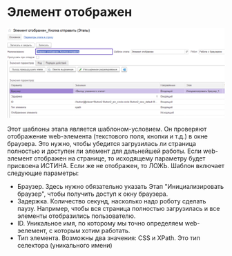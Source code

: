 # Элемент отображен

![](<../../../../.gitbook/assets/Элемент отображен.png>)

Этот шаблоны этапа является шаблоном-условием. Он проверяют отображение web-элемента (текстового поля, кнопки и т.д.) в окне браузера. Это нужно, чтобы убедится загрузилась ли страница полностью и доступен ли элемент для дальнейшей работы. Если web-элемент отображен на странице, то исходящему параметру будет присвоена ИСТИНА. Если же не отображен, то ЛОЖЬ. Шаблон включает следующие параметры:

* Браузер. Здесь нужно обязательно указать Этап "Инициализировать браузер", чтобы получить доступ к окну браузера.
* Задержка. Количество секунд, насколько надо роботу сделать паузу. Например, чтобы вся страница полностью загрузилась и все элементы отобразились пользователю.
* ID. Уникальное имя, по которому мы точно определяем web-эелемент, с которым хотим работать.
* Тип элемента. Возможны два значения: CSS и XPath. Это тип селектора (уникального имени)
